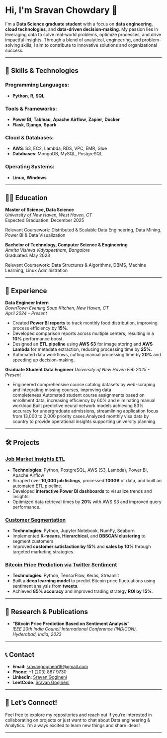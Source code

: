 

# Hi, I'm Sravan Chowdary 👋

I'm a **Data Science graduate student** with a focus on **data engineering**, **cloud technologies**, and **data-driven decision-making**. My passion lies in leveraging data to solve real-world problems, optimize processes, and drive impactful insights. Through a blend of analytical, engineering, and problem-solving skills, I aim to contribute to innovative solutions and organizational success.

---

## 🚀 **Skills & Technologies**

### Programming Languages:
- **Python**, **R**, **SQL**

### Tools & Frameworks:
- **Power BI**, **Tableau**, **Apache Airflow**, **Zapier**, **Docker**
- **Flask**, **Django**, **Spark**

### Cloud & Databases:
- **AWS**: S3, EC2, Lambda, RDS, VPC, EMR, Glue
- **Databases**: MongoDB, MySQL, PostgreSQL

### Operating Systems:
- **Linux**, **Windows**

---

## 🧑‍🎓 **Education**

**Master of Science, Data Science**  
*University of New Haven, West Haven, CT*  
Expected Graduation: December 2025

Relevant Coursework: Distributed & Scalable Data Engineering, Data Mining, Power BI & Data Visualization

**Bachelor of Technology, Computer Science & Engineering**  
*Amrita Vishwa Vidyapeetham, Bangalore*  
Graduated: May 2023

Relevant Coursework: Data Structures & Algorithms, DBMS, Machine Learning, Linux Administration

---

## 💼 **Experience**

**Data Engineer Intern**  
*DownTown Evening Soup Kitchen, New Haven, CT*  
*April 2024 – Present*

- Created **Power BI reports** to track monthly food distribution, improving process efficiency by **15%**.
- Developed comparison reports across multiple centers, resulting in a **10%** performance boost.
- Designed an **ETL pipeline** using **AWS S3** for image storing and **AWS Lambda** for metadata extraction, reducing processing time by **25%**.
- Automated data workflows, cutting manual processing time by **20%** and speeding up decision-making.

**Graduate Student Data Engineer**
*University of New Haven*
*Feb 2025 - Present*

- Engineered comprehensive course catalog datasets by web-scraping and integrating missing courses, improving data completeness.Automated student course assignments based on enrollment data, increasing efficiency by 60% and eliminating manual  workload.Built predictive neural network models achieving 83% accuracy for undergraduate admissions, streamlining application focus from 13,000 to 2,000 priority cases.Analyzed monthly visa data by country to provide operational insights supporting university planning.

---
## 🛠️ **Projects**

### **[Job Market Insights ETL](#)**
- **Technologies**: Python, PostgreSQL, AWS (S3, Lambda), Power BI, Apache Airflow
- Scraped over **10,000 job listings**, processed **100GB** of data, and built an automated ETL pipeline.
- Developed **interactive Power BI dashboards** to visualize trends and insights.
- Optimized data retrieval times by **20%** with AWS S3 and improved query performance.

### **[Customer Segmentation](#)**
- **Technologies**: Python, Jupyter Notebook, NumPy, Seaborn
- Implemented **K-means**, **Hierarchical**, and **DBSCAN clustering** to segment customers.
- Improved **customer satisfaction by 15%** and **sales by 10%** through targeted marketing strategies.

### **[Bitcoin Price Prediction via Twitter Sentiment](#)**
- **Technologies**: Python, TensorFlow, Keras, Streamlit
- Built a **deep learning model** to predict Bitcoin price fluctuations using sentiment analysis from **tweets**.
- Achieved **85% accuracy** and improved trading strategy **ROI by 15%**.

---

## 📄 **Research & Publications**

- **"Bitcoin Price Prediction Based on Sentiment Analysis"**  
  *IEEE 20th India Council International Conference (INDICON), Hyderabad, India, 2023*

---

## 📞 **Contact**

- **Email**: [sravangogineni19@gmail.com](mailto:sravanchowdary.gogineni@gmail.com)
- **Phone**: +1 (203) 887 9730
- **LinkedIn**: [Sravan Gogineni](https://www.linkedin.com/in/sravan-gogineni)
- **LeetCode**: [Sravan Gogineni](https://leetcode.com/u/Sravan_chowdary/)

---

## 🌱 **Let’s Connect!**

Feel free to explore my repositories and reach out if you’re interested in collaborating on projects or just want to chat about Data engineering & Analytics. I'm always excited to learn new things and share ideas!

---

